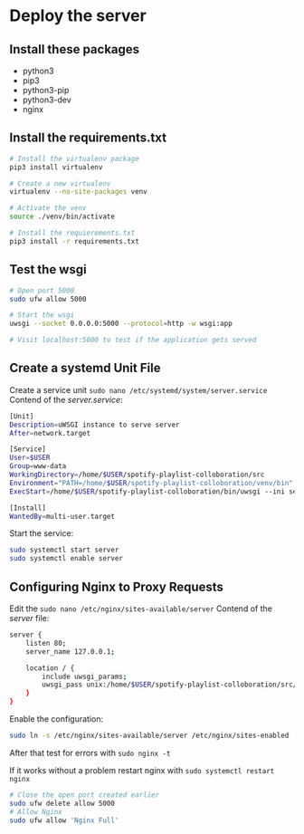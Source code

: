 # Deploy the server

## Install these packages
+ python3
+ pip3
+ python3-pip 
+ python3-dev 
+ nginx

## Install the requirements.txt

```bash
# Install the virtualenv package
pip3 install virtualenv

# Create a new virtualenv
virtualenv --no-site-packages venv

# Activate the venv
source ./venv/bin/activate

# Install the requierements.txt
pip3 install -r requirements.txt
```

## Test the wsgi 
```bash
# Open port 5000
sudo ufw allow 5000

# Start the wsgi
uwsgi --socket 0.0.0.0:5000 --protocol=http -w wsgi:app

# Visit localhost:5000 to test if the application gets served
``` 

## Create a systemd Unit File

Create a service unit `sudo nano /etc/systemd/system/server.service`  
Contend of the *server.service*:

```bash
[Unit]
Description=uWSGI instance to serve server
After=network.target

[Service]
User=$USER
Group=www-data
WorkingDirectory=/home/$USER/spotify-playlist-colloboration/src
Environment="PATH=/home/$USER/spotify-playlist-colloboration/venv/bin"
ExecStart=/home/$USER/spotify-playlist-colloboration/bin/uwsgi --ini server.ini

[Install]
WantedBy=multi-user.target
```

Start the service:
```bash
sudo systemctl start server
sudo systemctl enable server
```

## Configuring Nginx to Proxy Requests
Edit the `sudo nano /etc/nginx/sites-available/server`
Contend of the *server* file:
```bash
server {
    listen 80;
    server_name 127.0.0.1;

    location / {
        include uwsgi_params;
        uwsgi_pass unix:/home/$USER/spotify-playlist-colloboration/src/server/server.sock;
    }
}
```

Enable the configuration:
```bash
sudo ln -s /etc/nginx/sites-available/server /etc/nginx/sites-enabled
```

After that test for errors with `sudo nginx -t`

If it works without a problem restart nginx with `sudo systemctl restart nginx`

```bash
# Close the open port created earlier
sudo ufw delete allow 5000
# Allow Nginx 
sudo ufw allow 'Nginx Full'
```